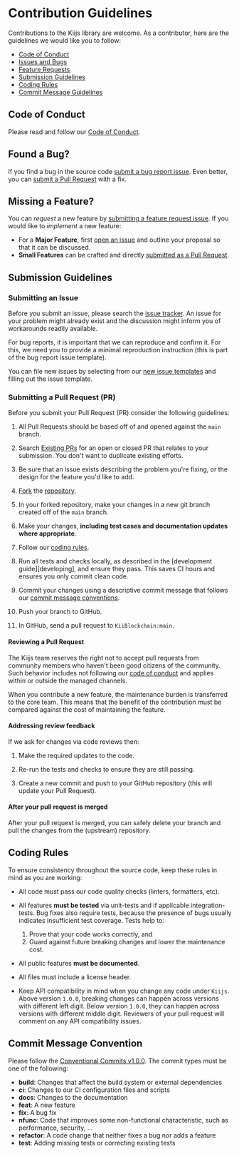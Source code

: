 # Contribution Guidelines

Contributions to the Kiijs library are welcome. As a contributor, here are the guidelines we would like you to follow:

- [Code of Conduct](#code-of-conduct)
- [Issues and Bugs](#found-a-bug)
- [Feature Requests](#missing-a-feature)
- [Submission Guidelines](#submission-guidelines)
- [Coding Rules](#coding-rules)
- [Commit Message Guidelines](#commit-message-convention)

## Code of Conduct

Please read and follow our [Code of Conduct][coc].

## Found a Bug?

If you find a bug in the source code [submit a bug report issue](#submitting-an-issue).
Even better, you can [submit a Pull Request](#submitting-a-pull-request-pr) with a fix.

## Missing a Feature?

You can *request* a new feature by [submitting a feature request issue](#submitting-an-issue).
If you would like to *implement* a new feature:

- For a **Major Feature**, first [open an issue](#submitting-an-issue) and outline your proposal so that it can be discussed.
- **Small Features** can be crafted and directly [submitted as a Pull Request](#submitting-a-pull-request-pr).

## Submission Guidelines

### Submitting an Issue

Before you submit an issue, please search the [issue tracker][issues]. An issue for your problem might already exist and the discussion might inform you of workarounds readily available.

For bug reports, it is important that we can reproduce and confirm it. For this, we need you to provide a minimal reproduction instruction (this is part of the bug report issue template).

You can file new issues by selecting from our [new issue templates][new-issue] and filling out the issue template.

### Submitting a Pull Request (PR)

Before you submit your Pull Request (PR) consider the following guidelines:

1. All Pull Requests should be based off of and opened against the `main` branch.

2. Search [Existing PRs][prs] for an open or closed PR that relates to your submission.
   You don't want to duplicate existing efforts.

3. Be sure that an issue exists describing the problem you're fixing, or the design for the feature you'd like to add.

4. [Fork](https://docs.github.com/en/github/getting-started-with-github/fork-a-repo) the [repository][github].

5. In your forked repository, make your changes in a new git branch created off of the `main` branch.

6. Make your changes, **including test cases and documentation updates where appropriate**.

7. Follow our [coding rules](#coding-rules).

8. Run all tests and checks locally, as described in the [development guide][developing], and ensure they pass. This saves CI hours and ensures you only commit clean code.

9. Commit your changes using a descriptive commit message that follows our [commit message conventions](#commit-message-convention).

10. Push your branch to GitHub.

11. In GitHub, send a pull request to `KiiBlockchain:main`.

#### Reviewing a Pull Request

The Kiijs team reserves the right not to accept pull requests from community members who haven't been good citizens of the community. Such behavior includes not following our [code of conduct][coc] and applies within or outside the managed channels.

When you contribute a new feature, the maintenance burden is transferred to the core team. This means that the benefit of the contribution must be compared against the cost of maintaining the feature.

#### Addressing review feedback

If we ask for changes via code reviews then:

1. Make the required updates to the code.

2. Re-run the tests and checks to ensure they are still passing.

3. Create a new commit and push to your GitHub repository (this will update your Pull Request).

#### After your pull request is merged

After your pull request is merged, you can safely delete your branch and pull the changes from the (upstream) repository.

## Coding Rules

To ensure consistency throughout the source code, keep these rules in mind as you are working:

- All code must pass our code quality checks (linters, formatters, etc).
- All features **must be tested** via unit-tests and if applicable integration-tests. Bug fixes also require tests, because the presence of bugs usually indicates insufficient test coverage. Tests help to: 

    1. Prove that your code works correctly, and
    2. Guard against future breaking changes and lower the maintenance cost. 

- All public features **must be documented**.
- All files must include a license header. 
- Keep API compatibility in mind when you change any code under `Kiijs`. Above version `1.0.0`, breaking changes can happen across versions with different left digit. Below version `1.0.0`, they can happen across versions with different middle digit. Reviewers of your pull request will comment on any API compatibility issues.

## Commit Message Convention

Please follow the [Conventional Commits v1.0.0][convcommit]. The commit types must be one of the following:

- **build**: Changes that affect the build system or external dependencies
- **ci**: Changes to our CI configuration files and scripts
- **docs**: Changes to the documentation
- **feat**: A new feature
- **fix**: A bug fix
- **nfunc**: Code that improves some non-functional characteristic, such as performance, security, ...
- **refactor**: A code change that neither fixes a bug nor adds a feature
- **test**: Adding missing tests or correcting existing tests

[coc]: ./CODE_OF_CONDUCT.md
[issues]: https://github.com/KiiChain/kiijs-sdk/issues
[new-issue]: https://github.com/KiiChain/kiijs-sdk/issues/new/choose
[prs]: https://github.com/KiiChain/kiijs-sdk/pulls
[convcommit]: https://www.conventionalcommits.org/en/v1.0.0/
[github]: https://github.com/KiiChain/kiijs-sdk

